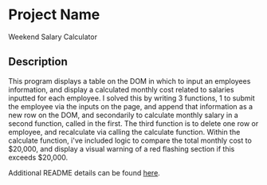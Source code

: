 # Project Name

Weekend Salary Calculator

## Description

This program displays a table on the DOM in which to input an employees information, and display a calculated monthly cost related to salaries inputted for each employee.
I solved this by writing 3 functions, 1 to submit the employee via the inputs on the page, and append that information as a new row on the DOM, and secondarily to calculate monthly salary in a second function, called in the first.
The third function is to delete one row or employee, and recalculate via calling the calculate function. Within the calculate function, i've included logic to compare the total monthly cost to $20,000, and display a visual warning of a red flashing section if this exceeds $20,000.


Additional README details can be found [here](https://github.com/PrimeAcademy/readme-template/blob/master/README.md).
